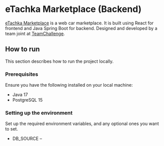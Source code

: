 # eTachka Marketplace (Backend)

[eTachka Marketplace](https://etachka-marketplace.space) is a web car marketplace. It is built using React for frontend and Java
Spring Boot for backend. Designed and developed by a team joint at [TeamChallenge](https://teamchallenge.io).

## How to run

This section describes how to run the project locally.

### Prerequisites

Ensure you have the following installed on your local machine:

- Java 17
- PostgreSQL 15

### Setting up the environment

Set up the required environment variables, and any optional ones you want to set.

- DB_SOURCE –

